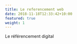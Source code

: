 ```yaml
---
title: Le referencement web
date: 2018-11-18T12:33:42+10:00
featured: true
weight: 1
---
```

Le référencement digital
